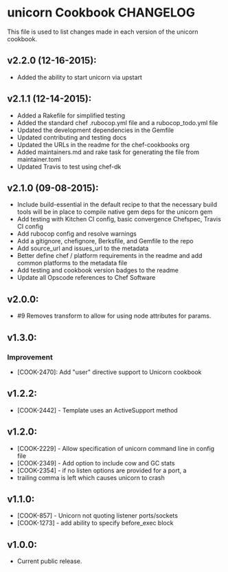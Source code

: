 # unicorn Cookbook CHANGELOG
This file is used to list changes made in each version of the unicorn cookbook.

## v2.2.0 (12-16-2015):
- Added the ability to start unicorn via upstart

## v2.1.1 (12-14-2015):
- Added a Rakefile for simplified testing
- Added the standard chef .rubocop.yml file and a rubocop_todo.yml file
- Updated the development dependencies in the Gemfile
- Updated contributing and testing docs
- Updated the URLs in the readme for the chef-cookbooks org
- Added maintainers.md and rake task for generating the file from maintainer.toml
- Updated Travis to test using chef-dk

## v2.1.0 (09-08-2015):
- Include build-essential in the default recipe to that the necessary build tools will be in place to compile native gem deps for the unicorn gem
- Add testing with Kitchen CI config, basic convergence Chefspec, Travis CI config
- Add rubocop config and resolve warnings
- Add a gitignore, chefignore, Berksfile, and Gemfile to the repo
- Add source_url and issues_url to the metadata
- Better define chef / platform requirements in the readme and add common platforms to the metadata file
- Add testing and cookbook version badges to the readme
- Update all Opscode references to Chef Software

## v2.0.0:
- #9 Removes transform to allow for using node attributes for params.

## v1.3.0:
### Improvement
- [COOK-2470]: Add "user" directive support to Unicorn cookbook

## v1.2.2:
- [COOK-2442] - Template uses an ActiveSupport method

## v1.2.0:
- [COOK-2229] - Allow specification of unicorn command line in config file
- [COOK-2349] - Add option to include cow and GC stats
- [COOK-2354] - if no listen options are provided for a port, a
- trailing comma is left which causes unicorn to crash

## v1.1.0:
- [COOK-857] - Unicorn not quoting listener ports/sockets
- [COOK-1273] - add ability to specify before_exec block

## v1.0.0:
- Current public release.
